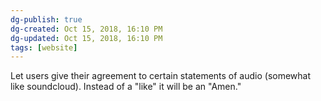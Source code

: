 ```yaml
---
dg-publish: true
dg-created: Oct 15, 2018, 16:10 PM
dg-updated: Oct 15, 2018, 16:10 PM
tags: [website]
---
```


Let users give their agreement to certain statements of audio (somewhat like soundcloud). Instead of a "like" it will be an "Amen."


